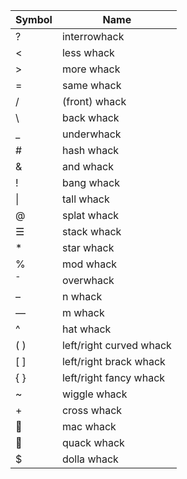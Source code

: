 |Symbol	|Name							|
|-------|-------------------------------|
|?		|interrowhack					|
|<		|less whack						|
|>		|more whack						|
|=		|same whack						|
|/		|(front) whack					|
|\		|back whack						|
|_		|underwhack						|
|#		|hash whack						|
|&		|and whack						|
|!		|bang whack						|
|\|		|tall whack						|
|@		|splat whack						|
|☰		|stack whack					|
|*		|star whack						|
|%		|mod whack						|
|¯		|overwhack						|
|–		|n whack						|
|—		|m whack						|
|^		|hat whack						|
|( )	|	left/right curved whack		|
|[ ]	|	left/right brack whack		|
|{ }	|	left/right fancy whack		|
|~		|wiggle whack					|
|+		|cross whack					|
|🍎		|mac whack						|
|🦆		|quack whack					|
|$		|dolla whack					|
